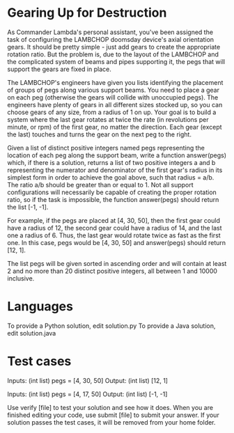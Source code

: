 Gearing Up for Destruction
==========================

As Commander Lambda's personal assistant, you've been assigned the task of configuring the LAMBCHOP doomsday device's axial orientation 
gears. It should be pretty simple - just add gears to create the appropriate rotation ratio. But the problem is, due to the layout of the LAMBCHOP 
and the complicated system of beams and pipes supporting it, the pegs that will support the gears are fixed in place.

The LAMBCHOP's engineers have given you lists identifying the placement of groups of pegs along various support beams. You need to place a gear 
on each peg (otherwise the gears will collide with unoccupied pegs). The engineers have plenty of gears in all different sizes stocked up, so you can 
choose gears of any size, from a radius of 1 on up. Your goal is to build a system where the last gear rotates at twice the rate (in revolutions per 
minute, or rpm) of the first gear, no matter the direction. Each gear (except the last) touches and turns the gear on the next peg to the right.

Given a list of distinct positive integers named pegs representing the location of each peg along the support beam, write a function answer(pegs) 
which, if there is a solution, returns a list of two positive integers a and b representing the numerator and denominator of the first gear's 
radius in its simplest form in order to achieve the goal above, such that radius = a/b. The ratio a/b should be greater than or equal to 1. Not all 
support configurations will necessarily be capable of creating the proper rotation ratio, so if the task is impossible, the function answer(pegs) 
should return the list [-1, -1].

For example, if the pegs are placed at [4, 30, 50], then the first gear could have a radius of 12, the second gear could have a radius of 14, and the 
last one a radius of 6. Thus, the last gear would rotate twice as fast as the first one. In this case, pegs would be [4, 30, 50] and answer(pegs) 
should return [12, 1].

The list pegs will be given sorted in ascending order and will contain at least 2 and no more than 20 distinct positive integers, all between 1 and 
10000 inclusive.

Languages
=========

To provide a Python solution, edit solution.py
To provide a Java solution, edit solution.java

Test cases
==========

Inputs:
    (int list) pegs = [4, 30, 50]
Output:
    (int list) [12, 1]

Inputs:
    (int list) pegs = [4, 17, 50]
Output:
    (int list) [-1, -1]

Use verify [file] to test your solution and see how it does. When you are finished editing your code, use submit [file] to submit your answer. If 
your solution passes the test cases, it will be removed from your home folder.